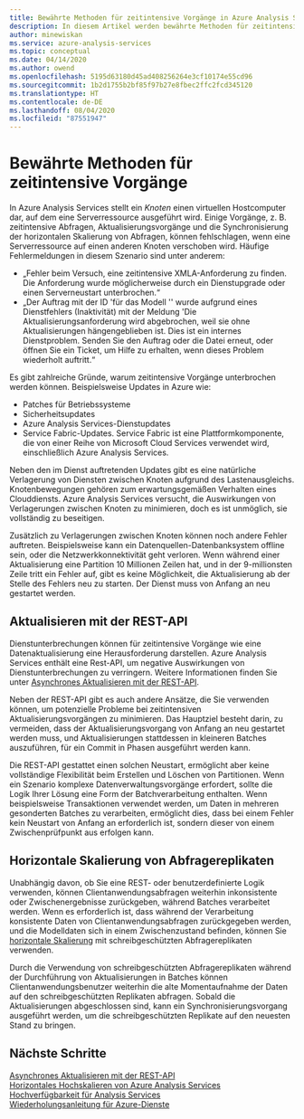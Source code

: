 ```yaml
---
title: Bewährte Methoden für zeitintensive Vorgänge in Azure Analysis Services | Microsoft-Dokumentation
description: In diesem Artikel werden bewährte Methoden für zeitintensive Vorgänge beschrieben.
author: minewiskan
ms.service: azure-analysis-services
ms.topic: conceptual
ms.date: 04/14/2020
ms.author: owend
ms.openlocfilehash: 5195d63180d45ad408256264e3cf10174e55cd96
ms.sourcegitcommit: 1b2d1755b2bf85f97b27e8fbec2ffc2fcd345120
ms.translationtype: HT
ms.contentlocale: de-DE
ms.lasthandoff: 08/04/2020
ms.locfileid: "87551947"
---
```

# <a name="best-practices-for-long-running-operations"></a>Bewährte Methoden für zeitintensive Vorgänge

In Azure Analysis Services stellt ein *Knoten* einen virtuellen Hostcomputer dar, auf dem eine Serverressource ausgeführt wird. Einige Vorgänge, z. B. zeitintensive Abfragen, Aktualisierungsvorgänge und die Synchronisierung der horizontalen Skalierung von Abfragen, können fehlschlagen, wenn eine Serverressource auf einen anderen Knoten verschoben wird. Häufige Fehlermeldungen in diesem Szenario sind unter anderem:

- „Fehler beim Versuch, eine zeitintensive XMLA-Anforderung zu finden. Die Anforderung wurde möglicherweise durch ein Dienstupgrade oder einen Serverneustart unterbrochen.“
- „Der Auftrag mit der ID '<guid>für das Modell '<database>' wurde aufgrund eines Dienstfehlers (Inaktivität) mit der Meldung 'Die Aktualisierungsanforderung wird abgebrochen, weil sie ohne Aktualisierungen hängengeblieben ist. Dies ist ein internes Dienstproblem. Senden Sie den Auftrag oder die Datei erneut, oder öffnen Sie ein Ticket, um Hilfe zu erhalten, wenn dieses Problem wiederholt auftritt.“

Es gibt zahlreiche Gründe, warum zeitintensive Vorgänge unterbrochen werden können. Beispielsweise Updates in Azure wie: 
- Patches für Betriebssysteme 
- Sicherheitsupdates
- Azure Analysis Services-Dienstupdates
- Service Fabric-Updates. Service Fabric ist eine Plattformkomponente, die von einer Reihe von Microsoft Cloud Services verwendet wird, einschließlich Azure Analysis Services.

Neben den im Dienst auftretenden Updates gibt es eine natürliche Verlagerung von Diensten zwischen Knoten aufgrund des Lastenausgleichs. Knotenbewegungen gehören zum erwartungsgemäßen Verhalten eines Clouddiensts. Azure Analysis Services versucht, die Auswirkungen von Verlagerungen zwischen Knoten zu minimieren, doch es ist unmöglich, sie vollständig zu beseitigen. 

Zusätzlich zu Verlagerungen zwischen Knoten können noch andere Fehler auftreten. Beispielsweise kann ein Datenquellen-Datenbanksystem offline sein, oder die Netzwerkkonnektivität geht verloren. Wenn während einer Aktualisierung eine Partition 10 Millionen Zeilen hat, und in der 9-millionsten Zeile tritt ein Fehler auf, gibt es keine Möglichkeit, die Aktualisierung ab der Stelle des Fehlers neu zu starten. Der Dienst muss von Anfang an neu gestartet werden. 

## <a name="refresh-rest-api"></a>Aktualisieren mit der REST-API

Dienstunterbrechungen können für zeitintensive Vorgänge wie eine Datenaktualisierung eine Herausforderung darstellen. Azure Analysis Services enthält eine Rest-API, um negative Auswirkungen von Dienstunterbrechungen zu verringern. Weitere Informationen finden Sie unter [Asynchrones Aktualisieren mit der REST-API](analysis-services-async-refresh.md).
 
Neben der REST-API gibt es auch andere Ansätze, die Sie verwenden können, um potenzielle Probleme bei zeitintensiven Aktualisierungsvorgängen zu minimieren. Das Hauptziel besteht darin, zu vermeiden, dass der Aktualisierungsvorgang von Anfang an neu gestartet werden muss, und Aktualisierungen stattdessen in kleineren Batches auszuführen, für ein Commit in Phasen ausgeführt werden kann. 
 
Die REST-API gestattet einen solchen Neustart, ermöglicht aber keine vollständige Flexibilität beim Erstellen und Löschen von Partitionen. Wenn ein Szenario komplexe Datenverwaltungsvorgänge erfordert, sollte die Logik Ihrer Lösung eine Form der Batchverarbeitung enthalten. Wenn beispielsweise Transaktionen verwendet werden, um Daten in mehreren gesonderten Batches zu verarbeiten, ermöglicht dies, dass bei einem Fehler kein Neustart von Anfang an erforderlich ist, sondern dieser von einem Zwischenprüfpunkt aus erfolgen kann. 
 
## <a name="scale-out-query-replicas"></a>Horizontale Skalierung von Abfragereplikaten

Unabhängig davon, ob Sie eine REST- oder benutzerdefinierte Logik verwenden, können Clientanwendungsabfragen weiterhin inkonsistente oder Zwischenergebnisse zurückgeben, während Batches verarbeitet werden. Wenn es erforderlich ist, dass während der Verarbeitung konsistente Daten von Clientanwendungsabfragen zurückgegeben werden, und die Modelldaten sich in einem Zwischenzustand befinden, können Sie [horizontale Skalierung](analysis-services-scale-out.md) mit schreibgeschützten Abfragereplikaten verwenden.

Durch die Verwendung von schreibgeschützten Abfragereplikaten während der Durchführung von Aktualisierungen in Batches können Clientanwendungsbenutzer weiterhin die alte Momentaufnahme der Daten auf den schreibgeschützten Replikaten abfragen. Sobald die Aktualisierungen abgeschlossen sind, kann ein Synchronisierungsvorgang ausgeführt werden, um die schreibgeschützten Replikate auf den neuesten Stand zu bringen.


## <a name="next-steps"></a>Nächste Schritte

[Asynchrones Aktualisieren mit der REST-API](analysis-services-async-refresh.md)  
[Horizontales Hochskalieren von Azure Analysis Services](analysis-services-scale-out.md)  
[Hochverfügbarkeit für Analysis Services](analysis-services-bcdr.md)  
[Wiederholungsanleitung für Azure-Dienste](https://docs.microsoft.com/azure/architecture/best-practices/retry-service-specific)   

